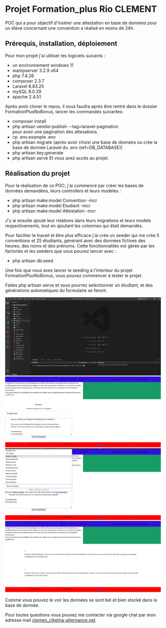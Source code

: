 # Projet Formation_plus Rio CLEMENT

POC qui a pour objectif d'insérer une attestation en base de données pour un élève concernant une convention a réalisé en moins de 24h.

## Prérequis, installation, déploiement

Pour mon projet j'ai utiliser les logiciels suivants :

- un environnement windows 11
- wampserver 3.2.9 x64
- php 7.4.26
- composer 2.3.7
- Laravel 8.83.25
- mySQL 8.0.29
- apache 2.4.51

Après avoir cloner le repos, il vous faudra après être rentré dans le dossier FormationPlusNoBonus, lancer les commandes suivantes:

- composer install
- php artisan vendor:publish --tag=laravel-pagination  
  pour avoir une pagination des attesations.
- cp .env.example .env
- php artisan migrate (après avoir choisi une base de données ou crée la base de donnée Laravel du .env (ref=DB_DATABASE))
- php artisan key:generate
- php artisan serve
  Et vous avez accés au projet.

## Réalisation du projet

Pour la réalisation de ce POC; j'ai commencé par créer les bases de données demandées, leurs controllers et leurs modeles :

- php artisan make:model Convention -mcr
- php artisan make:model Etudiant -mcr
- php artisan make:model Attestation -mcr

J'y ai ensuite ajouté leur relations dans leurs migrations et leurs models respectivements, tout en ajoutant les colomnes qui était demandés.

Pour faciliter le travail et être plus efficace j'ai crée un seeder qui me crée 5 conventions et 25 étudiants, générant avec des données fictives des heures, des noms et des prénoms.
Cette fonctionnalités est gérée par les factories et les seeders que vous pouvez lancer avec :

- php artisan db:seed

Une fois que vous avez lancer le seeding à l'interieur du projet FormationPlusNoBonus, vous pouvez commencer à tester le projet.

Faites php artisan serve et vous pourrez selectionner un étudiant, et des générations automatiques du formulaire se feront.

![plot](imgReadMe/DemoProjet1.png)
![plot](imgReadMe/DemoProjet2.png)
![plot](imgReadMe/DemoProjet3.png)
![plot](imgReadMe/DemoProjet4.png)

Comme vous pouvez le voir les données se sont bel et bien stocké dans la base de donnée.

Pour toutes questions vous pouvez me contacter via google chat par mon adresse mail clemen_r@etna-alternance.net.
